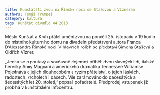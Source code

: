 ```yaml
---
title: Kunštátští zvou na Římské noci se Stašovou a Víznerem
authors: Tomáš Trumpeš
category: kultura
tags: Kunštát divadlo 44-2013
---
```


Město Kunštát a Kruh přátel umění zvou na pondělí 25. listopadu v 19 hodin do místního kulturního domu na divadelní představení autora Franca D’Alessandra Římské noci. V hlavních rolích se představí Simona Stašová a Oldřich Vízner.

„Jedná se o poutavý a současně dojemný příběh dvou slavných lidí, italské herečky Anny Magnani a amerického dramatika Tennessee Williamse. Pojednává o jejich dlouhodobém a ryzím přátelství, o jejich láskách, radostech, vrcholech i pádech. Vše zarámováno do padesátých a šedesátých let 20. století,“ popsali pořadatelé. Předprodej vstupenek již probíhá v kunštátském infocentru.
